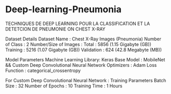 # Deep-learning-Pneumonia
TECHNIQUES DE DEEP LEARNING POUR LA CLASSIFICATION ET LA DETETCION DE PNEUMONIE ON CHEST X-RAY


Dataset Details
Dataset Name            : Chest X-Ray Images (Pneumonia)
Number of Class         : 2
Number/Size of Images   : Total      : 5856 (1.15 Gigabyte (GB))
                          Training   : 5216 (1.07 Gigabyte (GB))
                          Validation : 624  (42.8 Megabyte (MB))
                         

Model Parameters
Machine Learning Library: Keras
Base Model              : MobileNet && Custom Deep Convolutional Neural Network
Optimizers              : Adam
Loss Function           : categorical_crossentropy

For Custom Deep Convolutional Neural Network : 
Training Parameters
Batch Size              : 32
Number of Epochs        : 10
Training Time           : 1 Hours

